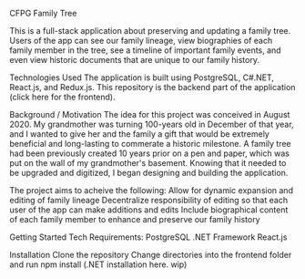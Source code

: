 CFPG Family Tree

This is a full-stack application about preserving and updating a family tree. Users of the app can see our family lineage, view biographies of each family member in the tree, see a timeline of important family events, and even view historic documents that are unique to our family history.

Technologies Used
The application is built using PostgreSQL, C#.NET, React.js, and Redux.js. This repository is the backend part of the application (click here for the frontend).

Background / Motivation
The idea for this project was conceived in August 2020. My grandmother was turning 100-years old in December of that year, and I wanted to give her and the family a gift that would be extremely beneficial and long-lasting to commerate a historic milestone. A family tree had been previously created 10 years prior on a pen and paper, which was put on the wall of my grandmother's basement. Knowing that it needed to be upgraded and digitized, I began designing and building the application.

The project aims to acheive the following:
Allow for dynamic expansion and editing of family lineage
Decentralize responsibility of editing so that each user of the app can make additions and edits
Include biographical content of each family member to enhance and preserve our family history

Getting Started
Tech Requirements:
PostgreSQL
.NET Framework
React.js

Installation
Clone the repository
Change directories into the frontend folder and run npm install 
(.NET installation here. wip)